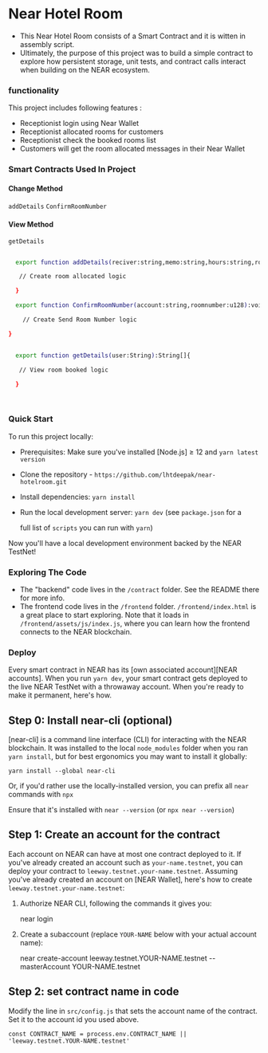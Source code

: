 
# Near Hotel Room #


- This Near Hotel Room consists of a Smart Contract and it is witten in assembly script.
- Ultimately, the purpose of this project was to build a simple contract to explore how persistent storage, unit tests, and contract calls interact when building on the NEAR ecosystem.

### functionality ###
This project includes following features :
- Receptionist login using Near Wallet
- Receptionist allocated rooms for customers
- Receptionist check the booked rooms list
- Customers will get the room allocated messages in their Near Wallet


### Smart Contracts Used In Project



#### Change Method

`addDetails` `ConfirmRoomNumber`


#### View Method

`getDetails`



```bash

  export function addDetails(reciver:string,memo:string,hours:string,room:string,price:string, address:string, roomno:string):void{

   // Create room allocated logic

  }

  export function ConfirmRoomNumber(account:string,roomnumber:u128):void{

    // Create Send Room Number logic

}


  export function getDetails(user:String):String[]{

   // View room booked logic

  }

  

```


### Quick Start ###


To run this project locally:

- Prerequisites: Make sure you've installed [Node.js] ≥ 12 and `yarn latest version`
- Clone the repository - `https://github.com/lhtdeepak/near-hotelroom.git`
- Install dependencies: `yarn install`
- Run the local development server: `yarn dev` (see `package.json` for a

   full list of `scripts` you can run with `yarn`)



Now you'll have a local development environment backed by the NEAR TestNet!




### Exploring The Code ###


- The "backend" code lives in the `/contract` folder. See the README there for
   more info.
- The frontend code lives in the `/frontend` folder. `/frontend/index.html` is a great
   place to start exploring. Note that it loads in `/frontend/assets/js/index.js`, where you
   can learn how the frontend connects to the NEAR blockchain.



### Deploy ###


Every smart contract in NEAR has its [own associated account][NEAR accounts]. When you run `yarn dev`, your smart contract gets deployed to the live NEAR TestNet with a throwaway account. When you're ready to make it permanent, here's how.


Step 0: Install near-cli (optional)
-------------------------------------

[near-cli] is a command line interface (CLI) for interacting with the NEAR blockchain. It was installed to the local `node_modules` folder when you ran `yarn install`, but for best ergonomics you may want to install it globally:

    yarn install --global near-cli

Or, if you'd rather use the locally-installed version, you can prefix all `near` commands with `npx`

Ensure that it's installed with `near --version` (or `npx near --version`)


Step 1: Create an account for the contract
------------------------------------------

Each account on NEAR can have at most one contract deployed to it. If you've already created an account such as `your-name.testnet`, you can deploy your contract to `leeway.testnet.your-name.testnet`. Assuming you've already created an account on [NEAR Wallet], here's how to create `leeway.testnet.your-name.testnet`:

1. Authorize NEAR CLI, following the commands it gives you:

      near login

2. Create a subaccount (replace `YOUR-NAME` below with your actual account name):

      near create-account leeway.testnet.YOUR-NAME.testnet --masterAccount YOUR-NAME.testnet


Step 2: set contract name in code
---------------------------------

Modify the line in `src/config.js` that sets the account name of the contract. Set it to the account id you used above.

    const CONTRACT_NAME = process.env.CONTRACT_NAME || 'leeway.testnet.YOUR-NAME.testnet'



